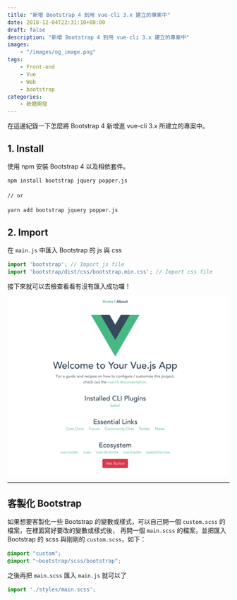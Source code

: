 ```yaml
---
title: "新增 Bootstrap 4 到用 vue-cli 3.x 建立的專案中"
date: 2018-12-04T22:31:10+08:00
draft: false
description: "新增 Bootstrap 4 到用 vue-cli 3.x 建立的專案中"
images:
    - "/images/og_image.png"
tags: 
    - Front-end
    - Vue
    - Web
    - bootstrap
categories: 
    - 軟體開發
---
```


在這邊紀錄一下怎麼將 Bootstrap 4 新增進 vue-cli 3.x 所建立的專案中。

<!--more-->

## 1. Install

使用 npm 安裝 Bootstrap 4 以及相依套件。

```bash
npm install bootstrap jquery popper.js

// or

yarn add bootstrap jquery popper.js
```

## 2. Import

在 `main.js` 中匯入 Bootstrap 的 js 與 css

```javascript
import 'bootstrap'; // Import js file
import 'bootstrap/dist/css/bootstrap.min.css'; // Import css file
```

接下來就可以去檢查看看有沒有匯入成功囉！

<img src="/images/2018/vue_cli_bootstrap4_success.png" alt="Image" width="500">

---
## 客製化 Bootstrap

如果想要客製化一些 Bootstrap 的變數或樣式，可以自己開一個 `custom.scss` 的檔案，在裡面寫好要改的變數或樣式後，
再開一個 `main.scss` 的檔案，並把匯入 Bootstrap 的 scss 與剛剛的 `custom.scss`，如下：

```scss
@import "custom";
@import "~bootstrap/scss/bootstrap";
```

之後再把 `main.scss` 匯入 `main.js` 就可以了
```javascript
import './styles/main.scss';
```

